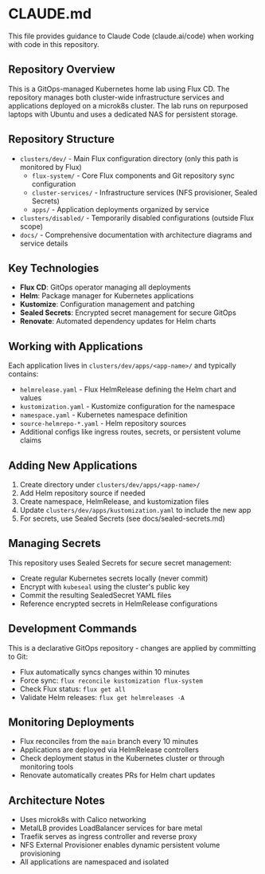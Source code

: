 # CLAUDE.md

This file provides guidance to Claude Code (claude.ai/code) when working with code in this repository.

## Repository Overview

This is a GitOps-managed Kubernetes home lab using Flux CD. The repository manages both cluster-wide infrastructure services and applications deployed on a microk8s cluster. The lab runs on repurposed laptops with Ubuntu and uses a dedicated NAS for persistent storage.

## Repository Structure

- `clusters/dev/` - Main Flux configuration directory (only this path is monitored by Flux)
  - `flux-system/` - Core Flux components and Git repository sync configuration
  - `cluster-services/` - Infrastructure services (NFS provisioner, Sealed Secrets)
  - `apps/` - Application deployments organized by service
- `clusters/disabled/` - Temporarily disabled configurations (outside Flux scope)
- `docs/` - Comprehensive documentation with architecture diagrams and service details

## Key Technologies

- **Flux CD**: GitOps operator managing all deployments
- **Helm**: Package manager for Kubernetes applications
- **Kustomize**: Configuration management and patching
- **Sealed Secrets**: Encrypted secret management for secure GitOps
- **Renovate**: Automated dependency updates for Helm charts

## Working with Applications

Each application lives in `clusters/dev/apps/<app-name>/` and typically contains:
- `helmrelease.yaml` - Flux HelmRelease defining the Helm chart and values
- `kustomization.yaml` - Kustomize configuration for the namespace
- `namespace.yaml` - Kubernetes namespace definition
- `source-helmrepo-*.yaml` - Helm repository sources
- Additional configs like ingress routes, secrets, or persistent volume claims

## Adding New Applications

1. Create directory under `clusters/dev/apps/<app-name>/`
2. Add Helm repository source if needed
3. Create namespace, HelmRelease, and kustomization files
4. Update `clusters/dev/apps/kustomization.yaml` to include the new app
5. For secrets, use Sealed Secrets (see docs/sealed-secrets.md)

## Managing Secrets

This repository uses Sealed Secrets for secure secret management:
- Create regular Kubernetes secrets locally (never commit)
- Encrypt with `kubeseal` using the cluster's public key
- Commit the resulting SealedSecret YAML files
- Reference encrypted secrets in HelmRelease configurations

## Development Commands

This is a declarative GitOps repository - changes are applied by committing to Git:
- Flux automatically syncs changes within 10 minutes
- Force sync: `flux reconcile kustomization flux-system`
- Check Flux status: `flux get all`
- Validate Helm releases: `flux get helmreleases -A`

## Monitoring Deployments

- Flux reconciles from the `main` branch every 10 minutes
- Applications are deployed via HelmRelease controllers
- Check deployment status in the Kubernetes cluster or through monitoring tools
- Renovate automatically creates PRs for Helm chart updates

## Architecture Notes

- Uses microk8s with Calico networking
- MetalLB provides LoadBalancer services for bare metal
- Traefik serves as ingress controller and reverse proxy
- NFS External Provisioner enables dynamic persistent volume provisioning
- All applications are namespaced and isolated